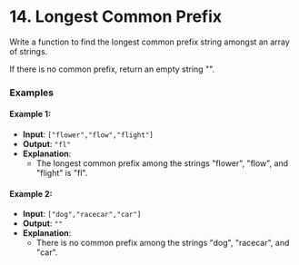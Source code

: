 # 14. Longest Common Prefix


Write a function to find the longest common prefix string amongst an array of strings.

If there is no common prefix, return an empty string "".


### Examples
#### Example 1:
- **Input**: `["flower","flow","flight"]`
- **Output**: `"fl"`
- **Explanation**:
  - The longest common prefix among the strings "flower", "flow", and "flight" is "fl".
#### Example 2:
- **Input**: `["dog","racecar","car"]`
- **Output**: `""`
- **Explanation**:
  - There is no common prefix among the strings "dog", "racecar", and "car".
